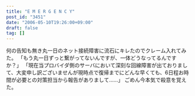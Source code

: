 ```yaml
---
title: "E M E R G E N C Y"
post_id: "3451"
date: "2006-05-10T19:26:00+09:00"
draft: false
tag: []
---
```



何の告知も無き丸一日のネット接続障害に流石にキレたのでクレーム入れてみた。 「もう丸一日ずっと繋がってないんですが、一体どうなってるんですか？」 「現在当プロバイダ側のサーバにおいて深刻な回線障害が出ておりまして、大変申し訳ございませんが現時点で復帰までにどんな早くても、6日程お時間が必要との対策担当から報告がありまして……」  ごめん今本気で殺意を覚えた。
